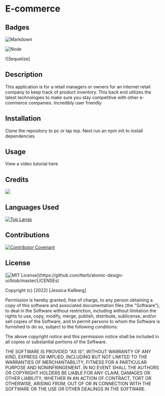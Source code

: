 # E-commerce

## Badges
![Markdown](https://img.shields.io/badge/Markdown-0000000?style=plasticfor-the-badge&logo=markdown&logoColor=black)

![Node](https://img.shields.io/badge/Node.js-339933?style=plasticfor-the-badge&logo=nodedotjs&logoColor=white)

![Sequelize]
## Description
This application is for a retail managers or owners for an internet retail company to keep track of product inventory. This back end utilizes the latest technologies to make sure you stay competitive with other e-commerce companies. Incredibly user friendly

## Installation
Clone the repository to pc or lap top.  Next run an npm init to install dependencies

## Usage

View a video tutorial here 

## Credits
<a href="https://github.com/jessicakallberg/rE-commerce/graphs/contributors">
<img src="https://contrib.rocks/image?repo=jessicakallberg/readmeGenerator" />
</a>

## Languages Used

[![Top Langs](https://github-readme-stats.vercel.app/api/top-langs/?username=jessicakallberg&layout=compact&s_count=8)](https://github.com/jessicakallberg/github-readmeGenerator)

## Contributions
[![Contributor Covenant](https://img.shields.io/badge/Contributor%20Covenant-2.1-4baaaa.svg)](code_of_conduct.md)

## License
[![MIT License](https://img.shields.io/apm/l/atomic-design-ui.svg?)](https://github.com/tterb/atomic-design-ui/blob/master/LICENSEs)

Copyright (c) [2022] [Jessica Kallberg]

Permission is hereby granted, free of charge, to any person obtaining a copy of this software and associated documentation files (the "Software"), to deal in the Software without restriction, including without limitation the rights to use, copy, modify, merge, publish, distribute, sublicense, and/or sell copies of the Software, and to permit persons to whom the Software is furnished to do so, subject to the following conditions:

The above copyright notice and this permission notice shall be included in all copies or substantial portions of the Software.

THE SOFTWARE IS PROVIDED "AS IS", WITHOUT WARRANTY OF ANY KIND, EXPRESS OR IMPLIED, INCLUDING BUT NOT LIMITED TO THE WARRANTIES OF MERCHANTABILITY, FITNESS FOR A PARTICULAR PURPOSE AND NONINFRINGEMENT. IN NO EVENT SHALL THE AUTHORS OR COPYRIGHT HOLDERS BE LIABLE FOR ANY CLAIM, DAMAGES OR OTHER LIABILITY, WHETHER IN AN ACTION OF CONTRACT, TORT OR OTHERWISE, ARISING FROM, OUT OF OR IN CONNECTION WITH THE SOFTWARE OR THE USE OR OTHER DEALINGS IN THE SOFTWARE.


